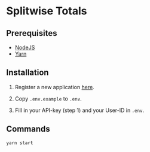 # Splitwise Totals

## Prerequisites

- [NodeJS](https://nodejs.dev/)
- [Yarn](https://yarnpkg.com/)

## Installation

1. Register a new application [here](https://secure.splitwise.com/apps).

2. Copy `.env.example` to `.env`.

3. Fill in your API-key (step 1) and your User-ID in `.env`.


## Commands

```bash
yarn start
```